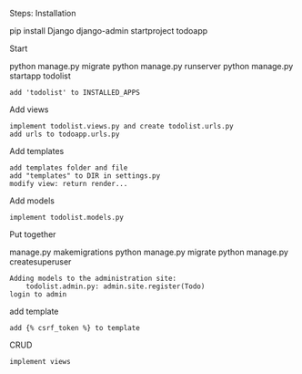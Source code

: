Steps:
Installation

pip install Django
django-admin startproject todoapp

Start

python manage.py migrate
python manage.py runserver
python manage.py startapp todolist

    add 'todolist' to INSTALLED_APPS

Add views

    implement todolist.views.py and create todolist.urls.py
    add urls to todoapp.urls.py

Add templates

    add templates folder and file
    add "templates" to DIR in settings.py
    modify view: return render...

Add models

    implement todolist.models.py

Put together

manage.py makemigrations
python manage.py migrate
python manage.py createsuperuser

    Adding models to the administration site:
        todolist.admin.py: admin.site.register(Todo)
    login to admin

add template

    add {% csrf_token %} to template

CRUD

    implement views

